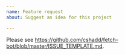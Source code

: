 ```yaml
---
name: Feature request
about: Suggest an idea for this project

---
```


Please see https://github.com/cshadd/fetch-bot/blob/master/ISSUE_TEMPLATE.md.
